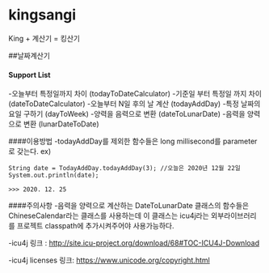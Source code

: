 # kingsangi
King + 계산기 = 킹산기

##날짜계산기

#### Support List
-오늘부터 특정일까지 차이 (todayToDateCalculator) 
-기준일 부터 특정일 까지 차이 (dateToDateCalculator)
-오늘부터 N일 후의 날 계산 (todayAddDay)
-특정 날짜의 요일 구하기 (dayToWeek)
-양력을 음력으로 변환 (dateToLunarDate)
-음력을 양력으로 변환 (lunarDateToDate)

####이용방법
-todayAddDay를 제외한 함수들은 long millisecond를 parameter로 갖는다.
ex)
```
String date = TodayAddDay.todayAddDay(3); //오늘은 2020년 12월 22일
System.out.println(date);

>>> 2020. 12. 25
```

####주의사항
-음력을 양력으로 계산하는 DateToLunarDate 클래스의 함수들은 ChineseCalendar라는 클래스를 사용하는데
 이 클래스는 icu4j라는 외부라이브러리를 프로젝트 classpath에 추가시켜주어야 사용가능하다.
 
 -icu4j 링크 : http://site.icu-project.org/download/68#TOC-ICU4J-Download
              
  
 -icu4j licenses
  링크: https://www.unicode.org/copyright.html
